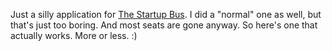 Just a silly application for [The Startup Bus].
I did a "normal" one as well, but that's just too boring. And most
seats are gone anyway. So here's one that actually works. More or less. :)

[The Startup Bus]: http://www.startupbus.com/ "StartupBus home"
